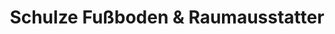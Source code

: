 ---
title: "Schulze Fußboden & Raumausstatter"
url: /sebnitz/schulze-fussboden-und-raumausstatter/
shop: Raumausstattung
---